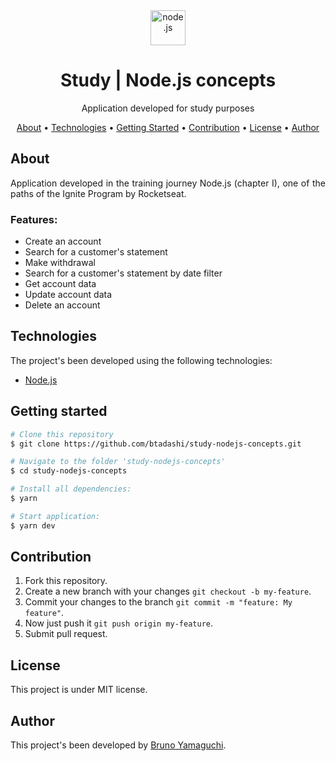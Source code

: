 <div align="center">
  <img src="https://cdn.jsdelivr.net/gh/devicons/devicon/icons/nodejs/nodejs-original.svg" alt="node.js" width="56" />
</div>
<h1 align="center">Study | Node.js concepts</h1>
<p align="center">Application developed for study purposes</p>

<p align="center">
 <a href="#about">About</a> •
 <a href="#technologies">Technologies</a> •
  <a href="getting">Getting Started</a> •
 <a href="#contribution">Contribution</a> •
 <a href="#license">License</a> •
 <a href="#author">Author</a>
</p>

## About
<p align="justify">Application developed in the training journey Node.js (chapter I), one of the paths of the Ignite Program by Rocketseat.</p>
<h3>Features:</h3>
<ul>
<li>Create an account</li>
<li>Search for a customer's statement</li>
<li>Make withdrawal</li>
<li>Search for a customer's statement by date filter</li>
<li>Get account data</li>
<li>Update account data</li>
<li>Delete an account</li>
</ul>

## Technologies
The project's been developed using the following technologies:
- <a href="https://nodejs.org/en/">Node.js</a>

## Getting started
```bash
# Clone this repository
$ git clone https://github.com/btadashi/study-nodejs-concepts.git

# Navigate to the folder 'study-nodejs-concepts'
$ cd study-nodejs-concepts

# Install all dependencies:
$ yarn

# Start application:
$ yarn dev
```

## Contribution
1. Fork this repository.
2. Create a new branch with your changes ```git checkout -b my-feature```.
3. Commit your changes to the branch ```git commit -m "feature: My feature"```.
4. Now just push it ```git push origin my-feature```.
5. Submit pull request.
## License
This project is under MIT license. 
## Author
This project's been developed by <a href="https://www.linkedin.com/in/bruno-yamaguchi/">Bruno Yamaguchi</a>.
